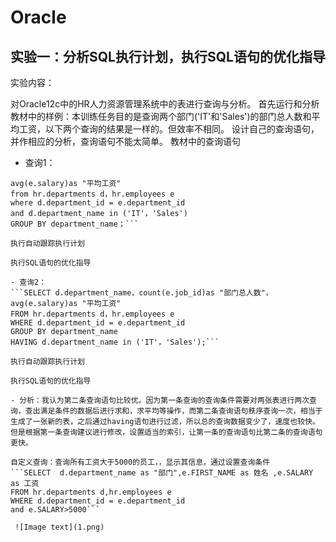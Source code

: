 # Oracle

## 实验一：分析SQL执行计划，执行SQL语句的优化指导

实验内容：

对Oracle12c中的HR人力资源管理系统中的表进行查询与分析。
首先运行和分析教材中的样例：本训练任务目的是查询两个部门('IT'和'Sales')的部门总人数和平均工资，以下两个查询的结果是一样的。但效率不相同。
设计自己的查询语句，并作相应的分析，查询语句不能太简单。
教材中的查询语句

- 查询1：

```SELECT d.department_name，count(e.job_id)as "部门总人数"，
avg(e.salary)as "平均工资"
from hr.departments d，hr.employees e
where d.department_id = e.department_id
and d.department_name in ('IT'，'Sales')
GROUP BY department_name；```

执行自动跟踪执行计划

执行SQL语句的优化指导

- 查询2：
```SELECT d.department_name，count(e.job_id)as "部门总人数"，
avg(e.salary)as "平均工资"
FROM hr.departments d，hr.employees e
WHERE d.department_id = e.department_id
GROUP BY department_name
HAVING d.department_name in ('IT'，'Sales');```

执行自动跟踪执行计划

执行SQL语句的优化指导

- 分析：我认为第二条查询语句比较优。因为第一条查询的查询条件需要对两张表进行两次查询，查出满足条件的数据后进行求和，求平均等操作，而第二条查询语句秩序查询一次，相当于生成了一张新的表，之后通过having语句进行过滤，所以总的查询数据变少了，速度也较快。但是根据第一条查询建议进行修改，设置适当的索引，让第一条的查询语句比第二条的查询语句更快。

自定义查询：查询所有工资大于5000的员工，，显示其信息，通过设置查询条件
```SELECT  d.department_name as "部门",e.FIRST_NAME as 姓名 ,e.SALARY as 工资
FROM hr.departments d,hr.employees e
WHERE d.department_id = e.department_id
and e.SALARY>5000```

 ![Image text](1.png)


